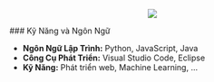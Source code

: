 <p align="center"><a align="center" href="#"><img src="https://readme-typing-svg.herokuapp.com?font=Fira+Code&pause=1000&random=false&width=435&lines=Welcome+to+dennivan's+profile"></a></p>
### Kỹ Năng và Ngôn Ngữ

- **Ngôn Ngữ Lập Trình:** Python, JavaScript, Java
- **Công Cụ Phát Triển:** Visual Studio Code, Eclipse
- **Kỹ Năng:** Phát triển web, Machine Learning, ...


